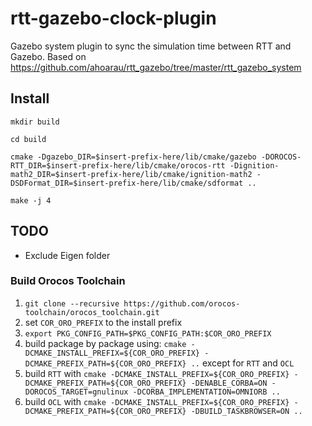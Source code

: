 # rtt-gazebo-clock-plugin
Gazebo system plugin to sync the simulation time between RTT and Gazebo. Based on https://github.com/ahoarau/rtt_gazebo/tree/master/rtt_gazebo_system

## Install

`mkdir build`

`cd build`

`cmake -Dgazebo_DIR=$insert-prefix-here/lib/cmake/gazebo -DOROCOS-RTT_DIR=$insert-prefix-here/lib/cmake/orocos-rtt -Dignition-math2_DIR=$insert-prefix-here/lib/cmake/ignition-math2 -DSDFormat_DIR=$insert-prefix-here/lib/cmake/sdformat ..`

`make -j 4`

## TODO

- Exclude Eigen folder

### Build Orocos Toolchain

1. `git clone --recursive https://github.com/orocos-toolchain/orocos_toolchain.git`
2. set `COR_ORO_PREFIX` to the install prefix
3. `export PKG_CONFIG_PATH=$PKG_CONFIG_PATH:$COR_ORO_PREFIX`
4. build package by package using: `cmake -DCMAKE_INSTALL_PREFIX=${COR_ORO_PREFIX} -DCMAKE_PREFIX_PATH=${COR_ORO_PREFIX} ..` except for `RTT` and `OCL`
5. build `RTT` with `cmake -DCMAKE_INSTALL_PREFIX=${COR_ORO_PREFIX} -DCMAKE_PREFIX_PATH=${COR_ORO_PREFIX} -DENABLE_CORBA=ON -DOROCOS_TARGET=gnulinux -DCORBA_IMPLEMENTATION=OMNIORB ..`
6. build `OCL` with `cmake -DCMAKE_INSTALL_PREFIX=${COR_ORO_PREFIX} -DCMAKE_PREFIX_PATH=${COR_ORO_PREFIX} -DBUILD_TASKBROWSER=ON ..`
